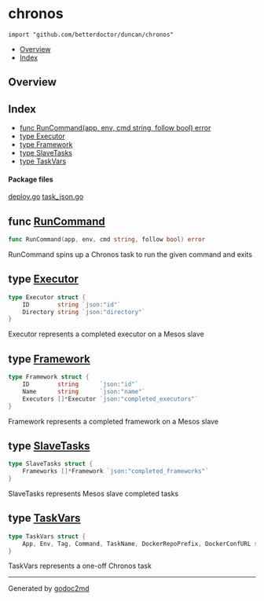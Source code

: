 

# chronos
`import "github.com/betterdoctor/duncan/chronos"`

* [Overview](#pkg-overview)
* [Index](#pkg-index)

## <a name="pkg-overview">Overview</a>



## <a name="pkg-index">Index</a>
* [func RunCommand(app, env, cmd string, follow bool) error](#RunCommand)
* [type Executor](#Executor)
* [type Framework](#Framework)
* [type SlaveTasks](#SlaveTasks)
* [type TaskVars](#TaskVars)


#### <a name="pkg-files">Package files</a>
[deploy.go](/src/github.com/betterdoctor/duncan/chronos/deploy.go) [task_json.go](/src/github.com/betterdoctor/duncan/chronos/task_json.go) 





## <a name="RunCommand">func</a> [RunCommand](/src/target/deploy.go?s=1004:1060#L37)
``` go
func RunCommand(app, env, cmd string, follow bool) error
```
RunCommand spins up a Chronos task to run the given command and exits




## <a name="Executor">type</a> [Executor](/src/target/deploy.go?s=671:762#L24)
``` go
type Executor struct {
    ID        string `json:"id"`
    Directory string `json:"directory"`
}
```
Executor represents a completed executor on a Mesos slave










## <a name="Framework">type</a> [Framework](/src/target/deploy.go?s=459:608#L17)
``` go
type Framework struct {
    ID        string      `json:"id"`
    Name      string      `json:"name"`
    Executors []*Executor `json:"completed_executors"`
}
```
Framework represents a completed framework on a Mesos slave










## <a name="SlaveTasks">type</a> [SlaveTasks](/src/target/deploy.go?s=313:394#L12)
``` go
type SlaveTasks struct {
    Frameworks []*Framework `json:"completed_frameworks"`
}
```
SlaveTasks represents Mesos slave completed tasks










## <a name="TaskVars">type</a> [TaskVars](/src/target/deploy.go?s=810:908#L30)
``` go
type TaskVars struct {
    App, Env, Tag, Command, TaskName, DockerRepoPrefix, DockerConfURL string
}
```
TaskVars represents a one-off Chronos task














- - -
Generated by [godoc2md](http://godoc.org/github.com/davecheney/godoc2md)
